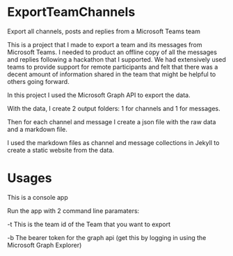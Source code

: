 # ExportTeamChannels
Export all channels, posts and replies from a Microsoft Teams team

This is a project that I made to export a team and its messages from Microsoft Teams.
I needed to product an offline copy of all the messages and replies following a hackathon that I supported.
We had extensively used teams to provide support for remote participants and felt that there was a decent amount of information shared in the team that might be helpful to others going forward.

In this project I used the Microsoft Graph API to export the data.

With the data, I create 2 output folders: 1 for channels and 1 for messages.

Then for each channel and message I create a json file with the raw data and a markdown file.

I used the markdown files as channel and message collections in Jekyll to create a static website from the data.

# Usages
This is a console app

Run the app with 2 command line paramaters:

-t <teamid> This is the team id of the Team that you want to export

-b <bearertoken> The bearer token for the graph api 
  (get this by logging in using the Microsoft Graph Explorer)
